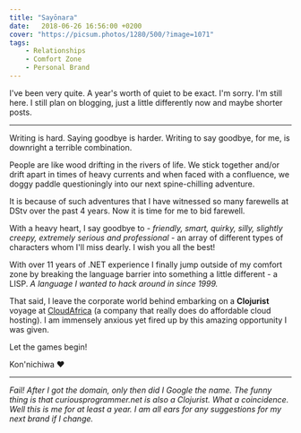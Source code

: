 ```yaml
---
title: "Sayōnara"
date:   2018-06-26 16:56:00 +0200
cover: "https://picsum.photos/1280/500/?image=1071"
tags:
    - Relationships
    - Comfort Zone
    - Personal Brand
---
```


I've been very quite. A year's worth of quiet to be exact. I'm sorry. I'm still here. I still plan on blogging, just a little differently now and maybe shorter posts.

---

Writing is hard. Saying goodbye is harder. Writing to say goodbye, for me, is downright a terrible combination.

People are like wood drifting in the rivers of life. We stick together and/or drift apart in times of heavy currents
and when faced with a confluence, we doggy paddle questioningly into our next spine-chilling adventure.

It is because of such adventures that I have witnessed so many farewells at DStv over the past 4 years. Now it is time for me
to bid farewell.

With a heavy heart, I say goodbye to - *friendly, smart, quirky, silly, slightly creepy, extremely serious and professional* - an array of different types of characters whom I'll miss dearly. I wish you all the best!

With over 11 years of .NET experience I finally jump outside of my comfort zone by breaking the language barrier into something a little different - a LISP. *A language I wanted to hack around in since 1999.*

That said, I leave the corporate world behind embarking on a **Clojurist** voyage at [CloudAfrica](https://www.cloudafrica.net/) (a company that really does do affordable cloud hosting). I am immensely anxious yet fired up by this amazing opportunity I was given.

Let the games begin!

Kon'nichiwa &hearts;

---

*Fail! After I got the domain, only then did I Google the name. The funny thing is that curiousprogrammer.net is also a Clojurist. What a coincidence. Well this is me for at least a year. I am all ears for any suggestions for my next brand if I change.*